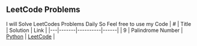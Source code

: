 ## LeetCode Problems
I will Solve LeetCodes Problems Daily So Feel free to use my Code
| # | Title | Solution | Link |
|---|-------|----------|------|
| 9 | Palindrome Number | [Python](0009_palindrome_number.py) | [LeetCode](https://leetcode.com/problems/palindrome-number/) |

